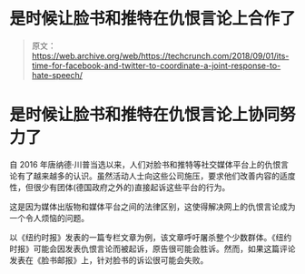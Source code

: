 # 是时候让脸书和推特在仇恨言论上合作了 

> 原文：<https://web.archive.org/web/https://techcrunch.com/2018/09/01/its-time-for-facebook-and-twitter-to-coordinate-a-joint-response-to-hate-speech/>

# 是时候让脸书和推特在仇恨言论上协同努力了

自 2016 年唐纳德·川普当选以来，人们对脸书和推特等社交媒体平台上的仇恨言论有了越来越多的认识。虽然活动人士向这些公司施压，要求他们改善内容的适度性，但很少有团体(德国政府之外的)直接起诉这些平台的行为。

这是因为媒体出版物和媒体平台之间的法律区别，这使得解决网上的仇恨言论成为一个令人烦恼的问题。

以《纽约时报》发表的一篇专栏文章为例，该文章呼吁屠杀整个少数群体。《纽约时报》可能会因发表仇恨言论而被起诉，原告很可能会胜诉。然而，如果这篇评论发表在《脸书邮报》上，针对脸书的诉讼很可能会失败。

